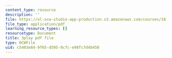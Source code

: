 ```yaml
---
content_type: resource
description: ''
file: https://ol-ocw-studio-app-production.s3.amazonaws.com/courses/18-01sc-single-variable-calculus-fall-2010/c5403e849f65d5959cfce98fc7d4b458_hjZhPczMkL4.pdf
file_type: application/pdf
learning_resource_types: []
resourcetype: Document
title: 3play pdf file
type: OCWFile
uid: c5403e84-9f65-d595-9cfc-e98fc7d4b458
---
```

